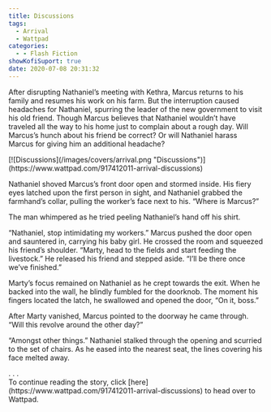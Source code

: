 ```yaml
---
title: Discussions
tags:
  - Arrival
  - Wattpad
categories:
  - - Flash Fiction
showKofiSuport: true
date: 2020-07-08 20:31:32
---
```


After disrupting Nathaniel’s meeting with Kethra, Marcus returns to his family and resumes his work on his farm. But the interruption caused headaches for Nathaniel, spurring the leader of the new government to visit his old friend. Though Marcus believes that Nathaniel wouldn’t have traveled all the way to his home just to complain about a rough day.<!-- more --> Will Marcus’s hunch about his friend be correct? Or will Nathaniel harass Marcus for giving him an additional headache?

<div class="center">[![Discussions](/images/covers/arrival.png "Discussions")](https://www.wattpad.com/917412011-arrival-discussions)</div>

Nathaniel shoved Marcus’s front door open and stormed inside. His fiery eyes latched upon the first person in sight, and Nathaniel grabbed the farmhand’s collar, pulling the worker’s face next to his. “Where is Marcus?”

The man whimpered as he tried peeling Nathaniel’s hand off his shirt.

“Nathaniel, stop intimidating my workers.” Marcus pushed the door open and sauntered in, carrying his baby girl. He crossed the room and squeezed his friend’s shoulder. “Marty, head to the fields and start feeding the livestock.” He released his friend and stepped aside. “I’ll be there once we’ve finished.”

Marty’s focus remained on Nathaniel as he crept towards the exit. When he backed into the wall, he blindly fumbled for the doorknob. The moment his fingers located the latch, he swallowed and opened the door, “On it, boss.”

After Marty vanished, Marcus pointed to the doorway he came through. “Will this revolve around the other day?”

“Amongst other things.” Nathaniel stalked through the opening and scurried to the set of chairs. As he eased into the nearest seat, the lines covering his face melted away.

<div class="center story-ellipses">
.
.
.
</div><div>To continue reading the story, click [here](https://www.wattpad.com/917412011-arrival-discussions) to head over to Wattpad.</div>
